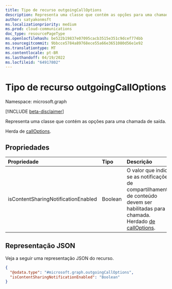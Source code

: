 ```yaml
---
title: Tipo de recurso outgoingCallOptions
description: Representa uma classe que contém as opções para uma chamada de saída.
author: satyakonmsft
ms.localizationpriority: medium
ms.prod: cloud-communications
doc_type: resourcePageType
ms.openlocfilehash: be522b19837e07095cacb3515e351c9dcef774bb
ms.sourcegitcommit: 9bbcce5784a89768ece55a66e3651080d56e1e92
ms.translationtype: MT
ms.contentlocale: pt-BR
ms.lasthandoff: 04/19/2022
ms.locfileid: "64917802"
---
```

# <a name="outgoingcalloptions-resource-type"></a>Tipo de recurso outgoingCallOptions

Namespace: microsoft.graph

[!INCLUDE [beta-disclaimer](../../includes/beta-disclaimer.md)]

Representa uma classe que contém as opções para uma chamada de saída.

Herda de [callOptions](calloptions.md).

## <a name="properties"></a>Propriedades

|Propriedade                 |Tipo                      |Descrição                                                                        |
|:---                     |:---                      |:---                                                                               |
|isContentSharingNotificationEnabled   |Boolean                   |O valor que indica se as notificações de compartilhamento de conteúdo devem ser habilitadas para a chamada. Herdado [de callOptions](calloptions.md).    |

## <a name="json-representation"></a>Representação JSON

Veja a seguir uma representação JSON do recurso.
<!-- {
  "blockType": "resource",
  "@odata.type": "microsoft.graph.outgoingCallOptions"
}
-->
``` json
{
  "@odata.type": "#microsoft.graph.outgoingCallOptions",
  "isContentSharingNotificationEnabled": "Boolean"
}
```
